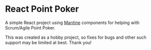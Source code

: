 # React Point Poker

A simple React project using [Mantine](https://ui.mantine.dev) components for helping with Scrum/Agile Point Poker.

This was created as a hobby project, so fixes for bugs and other such support may be limited at best. Thank you!
